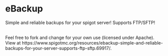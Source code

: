 # eBackup

Simple and reliable backups for your spigot server! Supports FTP/SFTP!

<br/>
Feel free to fork and change for your own use (licensed under Apache).

<br/>
View at https://www.spigotmc.org/resources/ebackup-simple-and-reliable-backups-for-your-server-supports-ftp-sftp.69917/.
